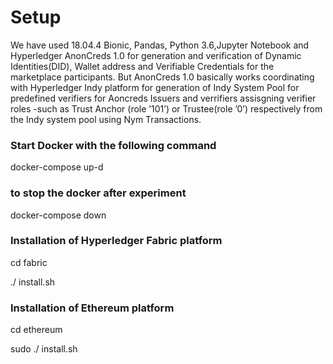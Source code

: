 # Setup
We have used 18.04.4 Bionic, Pandas, Python 3.6,Jupyter Notebook and Hyperledger AnonCreds 1.0 for generation and verification of Dynamic Identities(DID), Wallet address and Verifiable Credentials for the marketplace participants. 
But AnonCreds 1.0 basically works coordinating with Hyperledger Indy platform for generation of Indy System Pool for predefined verifiers for Aoncreds Issuers and verrifiers assisgning verifier roles -such as Trust Anchor (role ’101’)
or Trustee(role ’0’) respectively from the Indy system pool using Nym Transactions.

### Start Docker with the following command

docker-compose up-d

### to stop the docker after experiment 
docker-compose down

### Installation of Hyperledger Fabric platform 
cd fabric

./ install.sh

### Installation of Ethereum platform 
cd ethereum

sudo ./ install.sh
